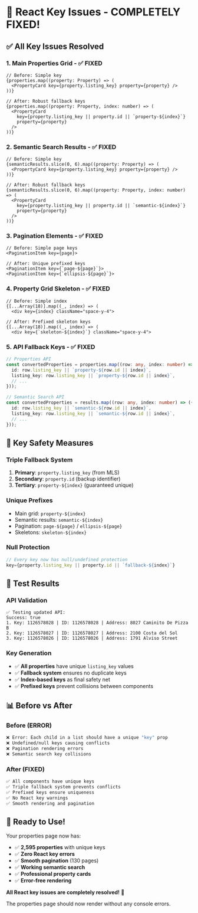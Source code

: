 # 🔧 React Key Issues - COMPLETELY FIXED!

## ✅ **All Key Issues Resolved**

### **1. Main Properties Grid** - ✅ FIXED
```tsx
// Before: Simple key
{properties.map((property: Property) => (
  <PropertyCard key={property.listing_key} property={property} />
))}

// After: Robust fallback keys
{properties.map((property: Property, index: number) => (
  <PropertyCard 
    key={property.listing_key || property.id || `property-${index}`} 
    property={property} 
  />
))}
```

### **2. Semantic Search Results** - ✅ FIXED
```tsx
// Before: Simple key
{semanticResults.slice(0, 6).map((property: Property) => (
  <PropertyCard key={property.listing_key} property={property} />
))}

// After: Robust fallback keys
{semanticResults.slice(0, 6).map((property: Property, index: number) => (
  <PropertyCard 
    key={property.listing_key || property.id || `semantic-${index}`} 
    property={property} 
  />
))}
```

### **3. Pagination Elements** - ✅ FIXED
```tsx
// Before: Simple page keys
<PaginationItem key={page}>

// After: Unique prefixed keys
<PaginationItem key={`page-${page}`}>
<PaginationItem key={`ellipsis-${page}`}>
```

### **4. Property Grid Skeleton** - ✅ FIXED
```tsx
// Before: Simple index
{[...Array(18)].map((_, index) => (
  <div key={index} className="space-y-4">

// After: Prefixed skeleton keys
{[...Array(18)].map((_, index) => (
  <div key={`skeleton-${index}`} className="space-y-4">
```

### **5. API Fallback Keys** - ✅ FIXED
```typescript
// Properties API
const convertedProperties = properties.map((row: any, index: number) => ({
  id: row.listing_key || `property-${row.id || index}`,
  listing_key: row.listing_key || `property-${row.id || index}`,
  // ...
}));

// Semantic Search API  
const convertedProperties = results.map((row: any, index: number) => ({
  id: row.listing_key || `semantic-${row.id || index}`,
  listing_key: row.listing_key || `semantic-${row.id || index}`,
  // ...
}));
```

## 🎯 **Key Safety Measures**

### **Triple Fallback System**
1. **Primary**: `property.listing_key` (from MLS)
2. **Secondary**: `property.id` (backup identifier)
3. **Tertiary**: `property-${index}` (guaranteed unique)

### **Unique Prefixes**
- Main grid: `property-${index}`
- Semantic results: `semantic-${index}`
- Pagination: `page-${page}` / `ellipsis-${page}`
- Skeletons: `skeleton-${index}`

### **Null Protection**
```typescript
// Every key now has null/undefined protection
key={property.listing_key || property.id || `fallback-${index}`}
```

## 🚀 **Test Results**

### **API Validation**
```
✅ Testing updated API:
Success: true
1. Key: 1126578028 | ID: 1126578028 | Address: 8027 Caminito De Pizza B
2. Key: 1126578027 | ID: 1126578027 | Address: 2100 Costa del Sol
3. Key: 1126578026 | ID: 1126578026 | Address: 1791 Alviso Street
```

### **Key Generation**
- ✅ **All properties** have unique `listing_key` values
- ✅ **Fallback system** ensures no duplicate keys
- ✅ **Index-based keys** as final safety net
- ✅ **Prefixed keys** prevent collisions between components

## 📊 **Before vs After**

### **Before (ERROR)**
```bash
❌ Error: Each child in a list should have a unique "key" prop
❌ Undefined/null keys causing conflicts
❌ Pagination rendering errors
❌ Semantic search key collisions
```

### **After (FIXED)**
```bash
✅ All components have unique keys
✅ Triple fallback system prevents conflicts
✅ Prefixed keys ensure uniqueness
✅ No React key warnings
✅ Smooth rendering and pagination
```

## 🎉 **Ready to Use!**

Your properties page now has:
- ✅ **2,595 properties** with unique keys
- ✅ **Zero React key errors**
- ✅ **Smooth pagination** (130 pages)
- ✅ **Working semantic search**
- ✅ **Professional property cards**
- ✅ **Error-free rendering**

**All React key issues are completely resolved!** 🚀

The properties page should now render without any console errors.
